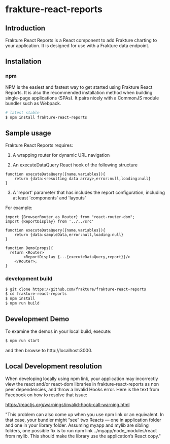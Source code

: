 # frakture-react-reports

## Introduction

Frakture React Reports is a React component to add Frakture charting to your application.  It is designed for use with a Frakture data endpoint.

## Installation

### npm

NPM is the easiest and fastest way to get started using Frakture React Reports. It is also the recommended installation method when building single-page applications (SPAs). It pairs nicely with a CommonJS module bundler such as Webpack.


```sh
# latest stable
$ npm install frakture-react-reports
```

## Sample usage
Frakture React Reports requires:

1) A wrapping router for dynamic URL navigation

2) An executeDataQuery React hook of the following structure

```
function executeDataQuery({name,variables}){
	return {data:<resulting data array>,error:null,loading:null}
}
```

3) A 'report' parameter that has includes the report configuration, including at least 'components' and 'layouts'

For example:


```
import {BrowserRouter as Router} from "react-router-dom";
import {ReportDisplay} from '../../src'

function executeDataQuery({name,variables}){
	return {data:sampleData,error:null,loading:null}
}

function Demo(props){
  return <Router>
		<ReportDisplay {...{executeDataQuery,report}}/>
	</Router>;
}
```


### development build

```sh
$ git clone https://github.com/frakture/frakture-react-reports
$ cd frakture-react-reports
$ npm install
$ npm run build
```

## Development Demo

To examine the demos in your local build, execute:

```sh
$ npm run start
```

and then browse to http://localhost:3000.


## Local Development resolution

When developing locally using npm link, your application may incorrectly view the react and/or react-dom libraries in frakture-react-reports as non peer dependencies, and throw a Invalid Hooks error.  Here is the text from Facebook on how to resolve that issue:

https://reactjs.org/warnings/invalid-hook-call-warning.html


"This problem can also come up when you use npm link or an equivalent. In that case, your bundler might “see” two Reacts — one in application folder and one in your library folder. Assuming myapp and mylib are sibling folders, one possible fix is to run npm link ../myapp/node_modules/react from mylib. This should make the library use the application’s React copy."




[npm-badge]: https://img.shields.io/npm/v/npm-package.png?style=flat-square
[npm]: https://www.npmjs.org/package/npm-package
